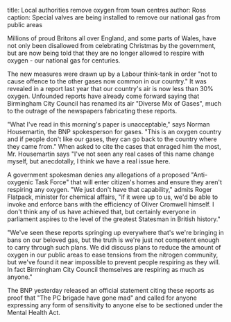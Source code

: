 title: Local authorities remove oxygen from town centres
author: Ross
caption: Special valves are being installed to remove our national gas from public areas

<p>Millions of proud Britons all over England, and some parts of Wales, have not only been disallowed from celebrating Christmas by the government, but are now being told that they are no longer allowed to respire with oxygen - our national gas for centuries.</p>
<!--BREAK-->
<p>The new measures were drawn up by a Labour think-tank in order "not to cause offence to the other gases now common in our country." It was revealed in a report last year that our country's air is now less than 30% oxygen. Unfounded reports have already come forward saying that Birmingham City Council has renamed its air "Diverse Mix of Gases", much to the outrage of the newspapers fabricating these reports.</p>
<p>"What I've read in this morning's paper is unacceptable," says Norman Housemartin, the BNP spokesperson for gases. "This is an oxygen country and if people don't like our gases, they can go back to the country where they came from." When asked to cite the cases that enraged him the most, Mr. Housemartin says "I've not seen any real cases of this name change myself, but anecdotally, I think we have a real issue here.</p>
<p>A government spokesman denies any allegations of a proposed "Anti-oxygenic Task Force" that will enter citizen's homes and ensure they aren't respiring any oxygen. "We just don't have that capability," admits Roger Flatpack, minister for chemical affairs, "if it were up to us, we'd be able to invoke and enforce bans with the efficiency of Oliver Cromwell himself. I don't think any of us have achieved that, but certainly everyone in parliament aspires to the level of the greatest Statesman in British history."</p>
<p>"We've seen these reports springing up everywhere that's we're bringing in bans on our beloved gas, but the truth is we're just not competent enough to carry through such plans. We did discuss plans to reduce the amount of oxygen in our public areas to ease tensions from the nitrogen community, but we've found it near impossible to prevent people respiring as they will. In fact Birmingham City Council themselves are respiring as much as anyone."</p>
<p>The BNP yesterday released an official statement citing these reports as proof that "The PC brigade have gone mad" and called for anyone expressing any form of sensitivity to anyone else to be sectioned under the Mental Health Act.</p>
